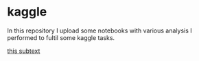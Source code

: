 # kaggle

In this repository I upload some notebooks with various analysis I performed to fultil some kaggle tasks.

[this subtext](https://github.com/mikel-hernandezj/kaggle/tree/main/Netflix%20Movies%20and%20TV%20Shows%20dataset)
